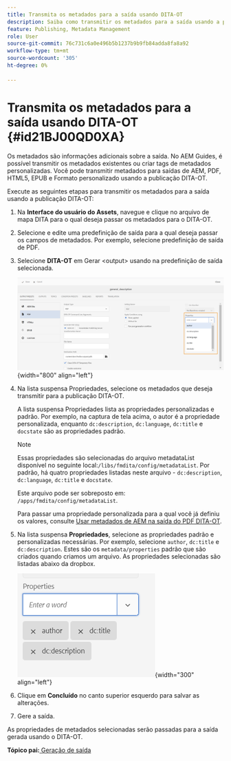 ```yaml
---
title: Transmita os metadados para a saída usando DITA-OT
description: Saiba como transmitir os metadados para a saída usando a publicação DITA-OT no AEM Guides.
feature: Publishing, Metadata Management
role: User
source-git-commit: 76c731c6a0e496b5b1237b9b9fb84adda8fa8a92
workflow-type: tm+mt
source-wordcount: '305'
ht-degree: 0%

---
```


# Transmita os metadados para a saída usando DITA-OT {#id21BJ00QD0XA}

Os metadados são informações adicionais sobre a saída. No AEM Guides, é possível transmitir os metadados existentes ou criar tags de metadados personalizadas. Você pode transmitir metadados para saídas de AEM, PDF, HTML5, EPUB e Formato personalizado usando a publicação DITA-OT.

Execute as seguintes etapas para transmitir os metadados para a saída usando a publicação DITA-OT:

1. Na **Interface do usuário do Assets**, navegue e clique no arquivo de mapa DITA para o qual deseja passar os metadados para o DITA-OT.
1. Selecione e edite uma predefinição de saída para a qual deseja passar os campos de metadados. Por exemplo, selecione predefinição de saída de PDF.
1. Selecione **DITA-OT** em Gerar &lt;output\> usando na predefinição de saída selecionada.

   ![](images/custom-meta-data-output-preset.png){width="800" align="left"}

1. Na lista suspensa Propriedades, selecione os metadados que deseja transmitir para a publicação DITA-OT.

   A lista suspensa Propriedades lista as propriedades personalizadas e padrão. Por exemplo, na captura de tela acima, o autor é a propriedade personalizada, enquanto `dc:description`, `dc:language`, `dc:title` e `docstate` são as propriedades padrão.

   >[!NOTE]
   >
   > Essas propriedades são selecionadas do arquivo metadataList disponível no seguinte local:`/libs/fmdita/config/metadataList`. Por padrão, há quatro propriedades listadas neste arquivo - `dc:description`, `dc:language`, `dc:title` e `docstate`.

   Este arquivo pode ser sobreposto em: `/apps/fmdita/config/metadataList`.

   Para passar uma propriedade personalizada para a qual você já definiu os valores, consulte [Usar metadados de AEM na saída do PDF DITA-OT](https://experienceleaguecommunities.adobe.com/t5/xml-documentation-discussions/use-aem-metadata-in-dita-ot-pdf-output/td-p/411880).

1. Na lista suspensa **Propriedades**, selecione as propriedades padrão e personalizadas necessárias. Por exemplo, selecione `author`, `dc:title` e `dc:description`. Estes são os `metadata/properties` padrão que são criados quando criamos um arquivo. As propriedades selecionadas são listadas abaixo da dropbox.

   ![](images/selected-metadata-properties.png){width="300" align="left"}

1. Clique em **Concluído** no canto superior esquerdo para salvar as alterações.
1. Gere a saída.

As propriedades de metadados selecionadas serão passadas para a saída gerada usando o DITA-OT.

**Tópico pai:**[ Geração de saída](generate-output.md)
